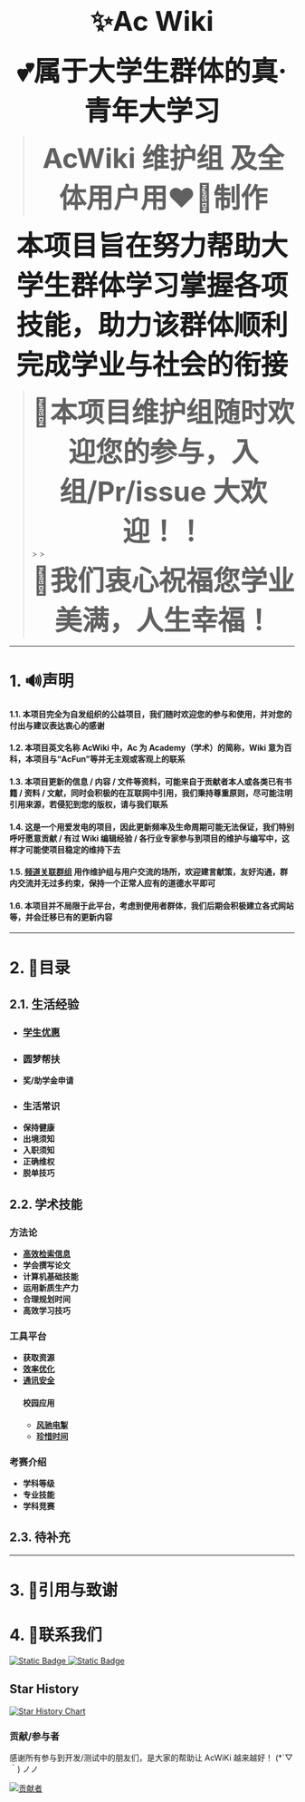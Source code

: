 # <div align='center' ><font size='140'>✨Ac Wiki</font></div>

**<div align='center'> <font size='70'>💕属于大学生群体的真·青年大学习</font></div>**

> **<div align='center' ><font size='50'>AcWiki 维护组 及全体用户用❤️‍🔥制作</font></div>**

**<div align='center' ><font size='50'>本项目旨在努力帮助大学生群体学习掌握各项技能，助力该群体顺利完成学业与社会的衔接</font></div>**

> **<div align='center' ><font size='50'> 🎉本项目维护组随时欢迎您的参与，入组/Pr/issue 大欢迎！！</font></div>** > **</font></div>** > **<div align='center' ><font size='50'> 🚀我们衷心祝福您学业美满，人生幸福！</font></div>**

---

# 1. 🔊声明

#### 1.1. 本项目完全为自发组织的公益项目，我们随时欢迎您的参与和使用，并对您的付出与建议表达衷心的感谢

#### 1.2. 本项目英文名称 AcWiki 中，Ac 为 Academy（学术）的简称，Wiki 意为百科，本项目与“AcFun”等并无主观或客观上的联系

#### 1.3. 本项目更新的信息 / 内容 / 文件等资料，可能来自于贡献者本人或各类已有书籍 / 资料 / 文献，同时会积极的在互联网中引用，我们秉持尊重原则，尽可能注明引用来源，若侵犯到您的版权，请与我们联系

#### 1.4. 这是一个用爱发电的项目，因此更新频率及生命周期可能无法保证，我们特别呼吁愿意贡献 / 有过 Wiki 编辑经验 / 各行业专家参与到项目的维护与编写中，这样才可能使项目稳定的维持下去

#### 1.5. [频道关联群组](https://t.me/AcFourm) 用作维护组与用户交流的场所，欢迎建言献策，友好沟通，群内交流并无过多约束，保持一个正常人应有的道德水平即可

#### 1.6. 本项目并不局限于此平台，考虑到使用者群体，我们后期会积极建立各式网站等，并会迁移已有的更新内容

---

# 2. 🎯目录

## 2.1. 生活经验

- ### [学生优惠](https://github.com/Ac-Wiki/AcWiKi/blob/main/01-student-discounts/README.md)
- ### 圆梦帮扶
- **奖/助学金申请**
- ### 生活常识
- **保持健康**
- **出境须知**
- **入职须知**
- **正确维权**
- **脱单技巧**

## 2.2. 学术技能

### 方法论

- **[高效检索信息](https://github.com/Ac-Wiki/AcWiKi/blob/main/02-search-platforms/README.md)**
- **学会撰写论文**
- **计算机基础技能**
- **运用新质生产力**
- **合理规划时间**
- **高效学习技巧**

### 工具平台

- **获取资源**
- **[效率优化](https://github.com/Ac-Wiki/AcWiKi/blob/main/03-tools/效率软件.md)**
- **[通讯安全](https://github.com/Ac-Wiki/AcWiKi/blob/main/03-tools/Android/加密通讯.md)**
  #### 校园应用
  - **[风驰电掣](https://github.com/Ac-Wiki/AcWiKi/blob/main/03-tools/qi-ji-yin-qiao/campus-running.md)**
  - **[珍惜时间](https://github.com/Ac-Wiki/AcWiKi/blob/main/03-tools/qi-ji-yin-qiao/pointless-courses.md)**

### 考赛介绍

- **学科等级**
- **专业技能**
- **学科竞赛**

## 2.3. 待补充

---

# 3. 📎引用与致谢

# 4. 💁联系我们

<a href="https://t.me/AcWiki">
 <img 
  alt="Static Badge"
  src="https://img.shields.io/badge/Telegram Channel-AcWiKi-blue?style=for-the-badge&logo=telegram&logoColor=white&logoSize=auto&labelColor=purple&color=blue&link=https%3A%2F%2Ft.me%2FAcWiki"
 />
</a>

<a href="https://t.me/AcFourm">
 <img 
  alt="Static Badge"
  src="https://img.shields.io/badge/Telegram Group-AcWiKi-blue?style=for-the-badge&logo=telegram&logoColor=white&logoSize=auto&labelColor=orange&color=blue&link=https%3A%2F%2Ft.me%2FAcWiki"
 />
</a>

## Star History

<a href="https://star-history.com/#Ac-Wiki/AcWiKi&Date">
 <picture>
   <source media="(prefers-color-scheme: dark)" srcset="https://api.star-history.com/svg?repos=Ac-Wiki/AcWiKi&type=Date&theme=dark" />
   <source media="(prefers-color-scheme: light)" srcset="https://api.star-history.com/svg?repos=Ac-Wiki/AcWiKi&type=Date" />
   <img alt="Star History Chart" src="https://api.star-history.com/svg?repos=Ac-Wiki/AcWiKi&type=Date" />
 </picture>
</a>

### 贡献/参与者

感谢所有参与到开发/测试中的朋友们，是大家的帮助让 AcWiKi 越来越好！ (\*´▽｀) ノノ

[![贡献者](https://contributors-img.web.app/image?repo=Ac-Wiki/AcWiKi&max=105&columns=15)](https://github.com/Ac-Wiki/AcWiKi/graphs/contributors)
